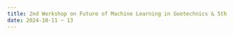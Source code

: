 ```yaml
---
title: 2nd Workshop on Future of Machine Learning in Goetechnics & 5th Machine Learning in Geotechnics Dialogue
date: 2024-10-11 ~ 13
---
```

